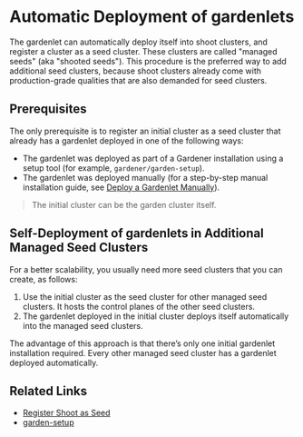 # Automatic Deployment of gardenlets

The gardenlet can automatically deploy itself into shoot clusters, and register a cluster as a seed cluster. 
These clusters are called "managed seeds" (aka "shooted seeds"). 
This procedure is the preferred way to add additional seed clusters, because shoot clusters already come with production-grade qualities that are also demanded for seed clusters.

## Prerequisites

The only prerequisite is to register an initial cluster as a seed cluster that already has a gardenlet deployed in one of the following ways:

* The gardenlet was deployed as part of a Gardener installation using a setup tool (for example, `gardener/garden-setup`).
* The gardenlet was deployed manually (for a step-by-step manual installation guide, see [Deploy a Gardenlet Manually](deploy_gardenlet_manually.md)).

> The initial cluster can be the garden cluster itself.

## Self-Deployment of gardenlets in Additional Managed Seed Clusters

For a better scalability, you usually need more seed clusters that you can create, as follows:

1. Use the initial cluster as the seed cluster for other managed seed clusters. It hosts the control planes of the other seed clusters.
1. The gardenlet deployed in the initial cluster deploys itself automatically into the managed seed clusters.  

The advantage of this approach is that there’s only one initial gardenlet installation required. Every other managed seed cluster has a gardenlet deployed automatically.

## Related Links

- [Register Shoot as Seed](../usage/managed_seed.md)
- [garden-setup](http://github.com/gardener/garden-setup)